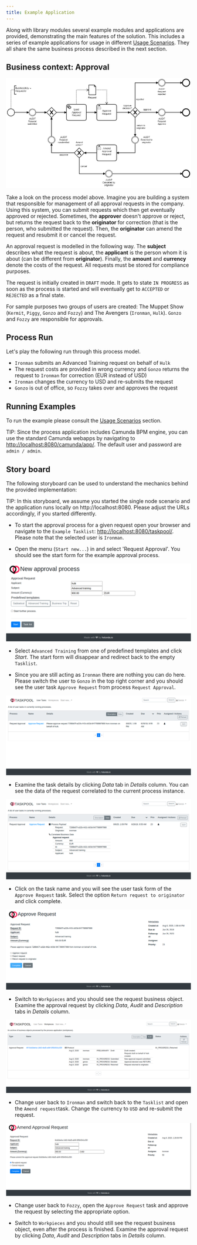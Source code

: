 ```yaml
---
title: Example Application
---
```


Along with library modules several example modules and applications are provided, demonstrating the main features of the solution.
This includes a series of example applications for usage in different [Usage Scenarios](./scenarios/). They all share the same
business process described in the next section.


## Business context: Approval

![Approval Process](../img/process_approve_request.png)

Take a look on the process model above. Imagine you are building a system that responsible for management of all approval requests
in the company. Using this system, you can submit requests which then get eventually approved or rejected. Sometimes, the __approver__
doesn't approve or reject, but returns the request back to the __originator__ for correction (that is the person, who submitted the request).
Then, the __originator__ can amend the request and resubmit it or cancel the request.

An approval request is modelled in the following way. The __subject__  describes what the request is about, the __applicant__ is the
person whom it is about (can be different from __originator__). Finally, the __amount__ and __currency__ denote the costs of the request.
All requests must be stored for compliance purposes.

The request is initially created in `DRAFT` mode. It gets to state `IN PROGRESS` as soon as the process is started and will
eventually get to `ACCEPTED` or `REJECTED` as a final state.

For sample purposes two groups of users are created: The Muppet Show (`Kermit`, `Piggy`, `Gonzo` and `Fozzy`) and The Avengers (`Ironman`,
`Hulk`).  `Gonzo` and `Fozzy` are responsible for approvals.

## Process Run

Let's play the following run through this process model.

- `Ironman` submits an Advanced Training request on behalf of `Hulk`
- The request costs are provided in wrong currency and `Gonzo` returns the request to `Ironman` for correction (EUR instead of USD)
- `Ironman` changes the currency to USD and re-submits the request
- `Gonzo` is out of office, so `Fozzy` takes over and approves the request

## Running Examples

To run the example please consult the [Usage Scenarios](./scenarios/) section.

TIP: Since the process application includes Camunda BPM engine, you can use the standard Camunda webapps by navigating
to [http://localhost:8080/camunda/app/](http://localhost:8080/camunda/app/).
The default user and password are `admin / admin`.

## Story board

The following storyboard can be used to understand the mechanics behind the provided implementation:

TIP: In this storyboard, we assume you started the single node scenario and the application runs locally
on http://localhost:8080. Please adjust the URLs accordingly, if you started differently.

- To start the approval process for a given request open your browser and navigate to the `Example Tasklist`:
[http://localhost:8080/taskpool/](http://localhost:8080/taskpool/). Please note that the selected user is `Ironman`.

- Open the menu (`Start new...`) in and select 'Request Approval'. You should see the start form for the example
approval process.

![New approval process start form](../img/example_start_form.png)

- Select `Advanced Training` from one of predefined templates and click _Start_. The start form will disappear and redirect back to
the empty `Tasklist`.

- Since you are still acting as `Ironman` there are nothing you can do here. Please switch the user to `Gonzo`
in the top right corner and you should see the user task `Approve Request` from process `Request Approval`.

![Task list with task description](../img/example_tasklist_approve_description.png)

- Examine the task details by clicking _Data_ tab in _Details_ column. You can see the data of the request correlated to
the current process instance.

![Task list with task data](../img/example_tasklist_approve_data.png)

- Click on the task name and you will see the user task form of the `Approve Request` task. Select the option
`Return request to originator` and click complete.

![Example User Task Form Approve Request](../img/example_approve_request.png)

- Switch to `Workpieces` and you should see the request business object. Examine the approval request by clicking
_Data_, _Audit_ and _Description_ tabs in _Details_ column.

![Example Archive View](../img/example_archive_business_object.png)

- Change user back to `Ironman` and switch back to the `Tasklist` and open the `Amend request`task. Change the currency to
`USD` and re-submit the request.

![Example User Task Form Amend Request](../img/example_amend_request.png)

- Change user back to `Fozzy`, open the `Approve Request` task and approve the request by selecting the appropriate option.

- Switch to `Workpieces` and you should still see the request business object, even after the process is finished. Examine the approval
request by clicking _Data_, _Audit_ and _Description_ tabs in _Details_ column.
